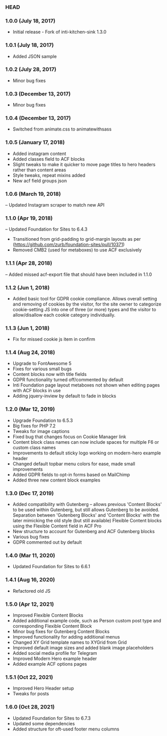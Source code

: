 ### HEAD

### 1.0.0 (July 18, 2017)
- Initial release -  Fork of inti-kitchen-sink 1.3.0

### 1.0.1 (July 18, 2017)
- Added JSON sample

### 1.0.2 (July 28, 2017)
- Minor bug fixes

### 1.0.3 (December 13, 2017)
- Minor bug fixes

### 1.0.4 (December 13, 2017) 
- Switched from animate.css to animatewithsass

### 1.0.5 (January 17, 2018) 
- Added instagram content 
- Added classes field to ACF blocks
- Slight tweaks to make it quicker to move page titles to hero headers rather than content areas
- Style tweaks, repeat mixins added
- New acf field groups json

### 1.0.6 (March 19, 2018) 
– Updated Instagram scraper to match new API

### 1.1.0 (Apr 19, 2018)
– Updated Foundation for Sites to 6.4.3
- Transitioned from grid-padding to grid-margin layouts as per (https://github.com/zurb/foundation-sites/pull/10371)
- Removed CMB2 (used for metaboxes) to use ACF exclusively 

### 1.1.1 (Apr 28, 2018)
– Added missed acf-export file that should have been included in 1.1.0

### 1.1.2 (Jun 1, 2018)
- Added basic tool for GDPR cookie compliance. Allows overall setting and removing of cookies by the visitor, for the site owner to categorize cookie-setting JS into one of three (or more) types and the visitor to allow/disallow each cookie category individually.

### 1.1.3 (Jun 1, 2018)
- Fix for missed cookie js item in confirm

### 1.1.4 (Aug 24, 2018)
- Upgrade to FontAwesome 5
- Fixes for various small bugs
- Content blocks now with title fields
- GDPR functionality turned off/commented by default
- Inti Foundation page layout metaboxes not shown when editing pages with ACF blocks in use
- Adding jquery-inview by default to fade in blocks

### 1.2.0 (Mar 12, 2019)
- Upgrade Foundation to 6.5.3
- Big fixes for PHP 7.2
- Tweaks for image captions
- Fixed bug that changes focus on Cookie Manager link
- Content block class names can now include spaces for multiple F6 or custom class names
- Improvements to default sticky logo working on modern-hero example header
- Changed default topbar menu colors for ease, made small improvements
- Added GDPR fields to opt-in forms based on MailChimp
- Added three new content block examples


### 1.3.0 (Dec 17, 2019)
- Added compatibility with Gutenberg – allows previous 'Content Blocks' to be used within Gutenberg, but still allows Gutenberg to be avoided. Separation between 'Gutenberg Blocks' and 'Content Blocks' with the later mimicking the old style (but still available) Flexible Content blocks using the Flexible Content field in ACF Pro
- New structure to account for Gutenberg and ACF Gutenberg blocks
- Various bug fixes
- GDPR commented out by default

### 1.4.0 (Mar 11, 2020)
- Updated Foundation for Sites to 6.6.1

### 1.4.1 (Aug 16, 2020)
- Refactored old JS

### 1.5.0 (Apr 12, 2021)
- Improved Flexible Content Blocks
- Added additional example code, such as Person custom post type and corresponding Flexible Content Block
- Minor bug fixes for Gutenberg Content Blocks
- Improved functionality for adding additional menus
- Changed XY Grid template names to XYGrid from Grid
- Improved default image sizes and added blank image placeholders
- Added social media profile for Telegram
- Improved Modern Hero example header
- Added example ACF options pages

### 1.5.1 (Oct 22, 2021)
- Improved Hero Header setup
- Tweaks for posts

### 1.6.0 (Oct 28, 2021)
- Updated Foundation for Sites to 6.7.3
- Updated some dependencies
- Added structure for oft-used footer menu columns
